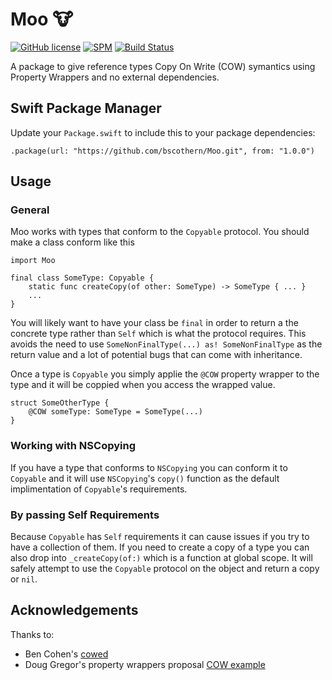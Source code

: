 # Moo 🐮

[![GitHub license](https://img.shields.io/badge/license-MIT-lightgrey.svg)](https://github.com/bscothern/Moo/blob/master/LICENSE.txt) [![SPM](https://img.shields.io/badge/spm-compatible-brightgreen.svg?style=flat)](https://swift.org/package-manager)
[![Build Status](https://travis-ci.org/bscothern/Moo.svg?branch=master)](https://travis-ci.org/bscothern/Moo)

A package to give reference types Copy On Write (COW) symantics using Property Wrappers and no external dependencies.

## Swift Package Manager
Update your `Package.swift` to include this to your package dependencies:
```
.package(url: "https://github.com/bscothern/Moo.git", from: "1.0.0")
```

## Usage
### General
Moo works with types that conform to the `Copyable` protocol. You should make a class conform like this

```
import Moo

final class SomeType: Copyable {
    static func createCopy(of other: SomeType) -> SomeType { ... }
    ...
}
```
You will likely want to have your class be `final` in order to return a the concrete type rather than `Self` which is what the protocol requires. This avoids the need to use `SomeNonFinalType(...) as! SomeNonFinalType` as the return value and a lot of potential bugs that can come with inheritance.

Once a type is `Copyable` you simply applie the `@COW` property wrapper to the type and it will be coppied when you access the wrapped value.

```
struct SomeOtherType {
    @COW someType: SomeType = SomeType(...)
}
```

### Working with NSCopying
If you have a type that conforms to `NSCopying` you can conform it to `Copyable` and it will use `NSCopying`'s `copy()` function as the default implimentation of `Copyable`'s requirements.

### By passing Self Requirements
Because `Copyable` has `Self` requirements it can cause issues if you try to have a collection of them. If you need to create a copy of a type you can also drop into `_createCopy(of:)` which is a function at global scope. It will safely attempt to use the `Copyable` protocol on the object and return a copy or `nil`.

## Acknowledgements
Thanks to:

* Ben Cohen's [cowed](https://gist.github.com/airspeedswift/71ccddc27354be908dd92a52a34a776f)
* Doug Gregor's property wrappers proposal [COW example](https://github.com/DougGregor/swift-evolution/blob/property-wrappers/proposals/0258-property-wrappers.md#copy-on-write)
